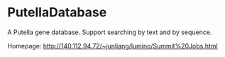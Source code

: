 # PutellaDatabase
A Putella gene database. Support searching by text and by sequence.

Homepage: http://140.112.94.72/~junliang/lumino/Summit%20Jobs.html
